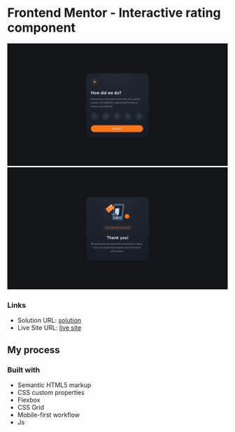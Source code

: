 # Frontend Mentor - Interactive rating component

![](./design/desktop-design.jpg)
![](./design/desktop-thank-you-state.jpg)
### Links

- Solution URL: [ solution](https://www.frontendmentor.io/solutions/product-preview-card-component-solution-CSXcm842Pd)
- Live Site URL: [live site](https://mtaman.github.io/Interactive-rating-component/)

## My process

### Built with

- Semantic HTML5 markup
- CSS custom properties
- Flexbox
- CSS Grid
- Mobile-first workflow
- Js